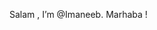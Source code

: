  Salam , I’m @Imaneeb. Marhaba !

<!---
Imaneeb/Imaneeb is a ✨ special ✨ repository because its `README.md` (this file) appears on your GitHub profile.
You can click the Preview link to take a look at your changes.
--->
